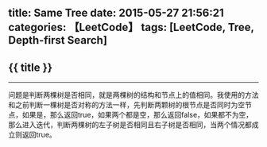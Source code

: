 title: Same Tree
date: 2015-05-27 21:56:21
categories: 【LeetCode】
tags: [LeetCode, Tree, Depth-first Search]
---
## {{ title }} ##

---

问题是判断两棵树是否相同，就是两棵树的结构和节点上的值相同。我使用的方法和之前判断一棵树是否对称的方法一样，先判断两颗树的根节点是否同时为空节点，如果是，那么返回true，如果两个都是空，那么返回false，如果都不为空，那么进入迭代，判断两棵树的左子树是否相同且右子树是否相同，当两个情况都成立则返回true。